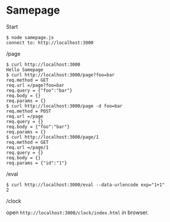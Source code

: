 Samepage
=======
Start

```
$ node samepage.js
connect to: http://localhost:3000
```

/page

```
$ curl http://localhost:3000
Hello Samepage
$ curl http://localhost:3000/page?foo=bar
req.method = GET
req.url =/page?foo=bar
req.query = {"foo":"bar"}
req.body = {}
req.params = {}
$ curl http://localhost:3000/page -d foo=bar
req.method = POST
req.url =/page
req.query = {}
req.body = {"foo":"bar"}
req.params = {}
$ curl http://localhost:3000/page/1
req.method = GET
req.url =/page/1
req.query = {}
req.body = {}
req.params = {"id":"1"}
```

/eval

```
$ curl http://localhost:3000/eval --data-urlencode exp="1+1"
2
```


/clock

open `http://localhost:3000/clock/index.html` in browser.
